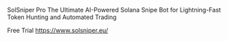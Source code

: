 SolSniper Pro
The Ultimate AI-Powered Solana Snipe Bot for Lightning-Fast Token Hunting and Automated Trading

Free Trial
https://www.solsniper.eu/
